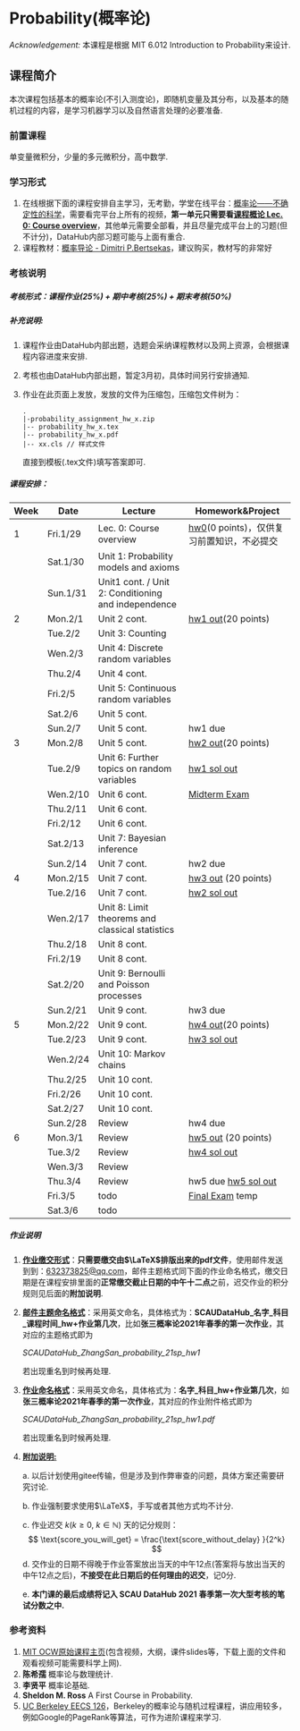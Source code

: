 # Probability(概率论)

*Acknowledgement:* 本课程是根据 MIT 6.012 Introduction to Probability来设计.

## 课程简介

本次课程包括基本的概率论(不引入测度论)，即随机变量及其分布，以及基本的随机过程的内容，是学习机器学习以及自然语言处理的必要准备.

### 前置课程

单变量微积分，少量的多元微积分，高中数学.

### 学习形式

1. 在线根据下面的课程安排自主学习，无考勤，学堂在线平台：[概率论——不确定性的科学](https://www.xuetangx.com/course/MITX07011000210/5883955)，需要看完平台上所有的视频，**第一单元只需要看<u>课程概论 Lec. 0: Course overview</u>**，其他单元需要全部看，并且尽量完成平台上的习题(但不计分)，DataHub内部习题可能与上面有重合.
2. 课程教材：[概率导论 - Dimitri P.Bertsekas](https://detail.tmall.com/item.htm?spm=a230r.1.14.30.77aa1d8eGclXOL&id=525859904757&ns=1&abbucket=20)，建议购买，教材写的非常好

### 考核说明

##### 考核形式：课程作业(25%) + 期中考核(25%) + 期末考核(50%)

##### 补充说明:

1. 课程作业由DataHub内部出题，选题会采纳课程教材以及网上资源，会根据课程内容进度来安排.

2. 考核也由DataHub内部出题，暂定3月初，具体时间另行安排通知.

3. 作业在此页面上发放，发放的文件为压缩包，压缩包文件树为：

   ```
   .
   |-probability_assignment_hw_x.zip
   |-- probability_hw_x.tex
   |-- probability_hw_x.pdf
   |-- xx.cls // 样式文件
   ```
	
	直接到模板(.tex文件)填写答案即可.



##### 课程安排：

| Week | Date     | Lecture                                             | Homework&Project                                             |
| ---- | -------- | --------------------------------------------------- | ------------------------------------------------------------ |
| 1    | Fri.1/29 | Lec. 0: Course overview                             | [hw0](https://www.jianguoyun.com/p/DSMQRywQuI-XCRiqxt0D)(0 points)，仅供复习前置知识，不必提交 |
|      | Sat.1/30 | Unit 1: Probability models and axioms               |                                                              |
|      | Sun.1/31 | Unit1 cont. / Unit 2: Conditioning and independence |                                                              |
| 2    | Mon.2/1  | Unit 2 cont.                                        | [hw1 out](https://www.jianguoyun.com/p/DWITgf8QuI-XCRiuuN4D)(20 points) |
|      | Tue.2/2  | Unit 3: Counting                                    |                                                              |
|      | Wen.2/3  | Unit 4: Discrete random variables                   |                                                              |
|      | Thu.2/4  | Unit 4 cont.                                        |                                                              |
|      | Fri.2/5  | Unit 5: Continuous random variables                 |                                                              |
|      | Sat.2/6  | Unit 5 cont.                                        |                                                              |
|      | Sun.2/7  | Unit 5 cont.                                        | hw1 due                                                      |
| 3    | Mon.2/8  | Unit 5 cont.                                        | [hw2 out](https://www.jianguoyun.com/p/DWEWQS4QuI-XCRjNp-AD)(20 points) |
|      | Tue.2/9  | Unit 6: Further topics on random variables          | [hw1 sol out](todo)                                          |
|      | Wen.2/10 | Unit 6 cont.                                        | [Midterm Exam]()                                             |
|      | Thu.2/11 | Unit 6 cont.                                        |                                                              |
|      | Fri.2/12 | Unit 6 cont.                                        |                                                              |
|      | Sat.2/13 | Unit 7: Bayesian inference                          |                                                              |
|      | Sun.2/14 | Unit 7 cont.                                        | hw2 due                                                      |
| 4    | Mon.2/15 | Unit 7 cont.                                        | [hw3 out](https://www.jianguoyun.com/p/DblJCV4QuI-XCRiqxecD) (20 points) |
|      | Tue.2/16 | Unit 7 cont.                                        | [hw2 sol out](todo)                                          |
|      | Wen.2/17 | Unit 8: Limit theorems and classical statistics     |                                                              |
|      | Thu.2/18 | Unit 8 cont.                                        |                                                              |
|      | Fri.2/19 | Unit 8 cont.                                        |                                                              |
|      | Sat.2/20 | Unit 9: Bernoulli and Poisson processes             |                                                              |
|      | Sun.2/21 | Unit 9 cont.                                        | hw3 due                                                      |
| 5    | Mon.2/22 | Unit 9 cont.                                        | [hw4 out](https://www.jianguoyun.com/p/DZ1vOV4QuI-XCRiZ5-kD)(20 points) |
|      | Tue.2/23 | Unit 9 cont.                                        | [hw3 sol out]()                                              |
|      | Wen.2/24 | Unit 10: Markov chains                              |                                                              |
|      | Thu.2/25 | Unit 10 cont.                                       |                                                              |
|      | Fri.2/26 | Unit 10 cont.                                       |                                                              |
|      | Sat.2/27 | Unit 10 cont.                                       |                                                              |
|      | Sun.2/28 | Review                                              | hw4 due                                                      |
| 6    | Mon.3/1  | Review                                              | [hw5 out]() (20 points)                                      |
|      | Tue.3/2  | Review                                              | [hw4 sol out](todo)                                          |
|      | Wen.3/3  | Review                                              |                                                              |
|      | Thu.3/4  | Review                                              | hw5 due [hw5 sol out](todo)                                  |
|      | Fri.3/5  | todo                                                | [Final Exam](todo) temp                                      |
|      | Sat.3/6  | todo                                                |                                                              |

##### 作业说明

1. **<u>作业缴交形式</u>**：**只需要缴交由$\LaTeX$排版出来的pdf文件**，使用邮件发送到到：632373825@qq.com，邮件主题格式同下面的作业命名格式，缴交日期是在课程安排里面的**正常缴交截止日期的中午十二点**之前，迟交作业的积分规则见后面的**附加说明**.

2. **<u>邮件主题命名格式</u>**：采用英文命名，具体格式为：**SCAUDataHub\_名字\_科目\_课程时间\_hw+作业第几次**，比如**张三概率论2021年春季的第一次作业**，其对应的主题格式即为

   *SCAUDataHub_ZhangSan\_probability\_21sp_hw1*

   若出现重名到时候再处理.

3. **<u>作业命名格式</u>**：采用英文命名，具体格式为：**名字\_科目\_hw+作业第几次**，如**张三概率论2021年春季的第一次作业**，其对应的作业附件格式即为

   *SCAUDataHub_ZhangSan\_probability\_21sp_hw1.pdf*

   若出现重名到时候再处理.

4. **<u>附加说明:</u>**

   a. 以后计划使用gitee传输，但是涉及到作弊审查的问题，具体方案还需要研究讨论.

   b. 作业强制要求使用$\LaTeX$，手写或者其他方式均不计分.

   c. 作业迟交 $k(k \geq 0, ~k \in \mathbb{N})$ 天的记分规则：
   $$
   \text{score_you_will_get} = \frac{\text{score_without_delay}  }{2^k}
   $$
   d. 交作业的日期不得晚于作业答案放出当天的中午12点(答案将与放出当天的中午12点之后)，**不接受在此日期后的任何理由的迟交**，记0分.

   e. **本门课的最后成绩将记入 SCAU DataHub 2021 春季第一次大型考核的笔试分数之中.**

### 参考资料

1. [MIT OCW原始课程主页](https://ocw.mit.edu/resources/res-6-012-introduction-to-probability-spring-2018/)(包含视频，大纲，课件slides等，下载上面的文件和观看视频可能需要科学上网).
2. **陈希孺** 概率论与数理统计.
3. **李贤平** 概率论基础.
4. **Sheldon M. Ross** A First Course in Probability.
5. [UC Berkeley EECS 126](https://inst.eecs.berkeley.edu/~ee126/fa20/)，Berkeley的概率论与随机过程课程，讲应用较多，例如Google的PageRank等算法，可作为进阶课程来学习.
